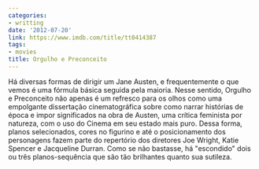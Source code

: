 ```yaml
---
categories:
- writting
date: '2012-07-20'
link: https://www.imdb.com/title/tt0414387
tags:
- movies
title: Orgulho e Preconceito
---
```


Há diversas formas de dirigir um Jane Austen, e frequentemente o que vemos é uma fórmula básica seguida pela maioria. Nesse sentido, Orgulho e Preconceito não apenas é um refresco para os olhos como uma empolgante dissertação cinematográfica sobre como narrar histórias de época e impor significados na obra de Austen, uma crítica feminista por natureza, com o uso do Cinema em seu estado mais puro. Dessa forma, planos selecionados, cores no figurino e até o posicionamento dos personagens fazem parte do repertório dos diretores Joe Wright, Katie Spencer e Jacqueline Durran. Como se não bastasse, há "escondido" dois ou três planos-sequência que são tão brilhantes quanto sua sutileza.